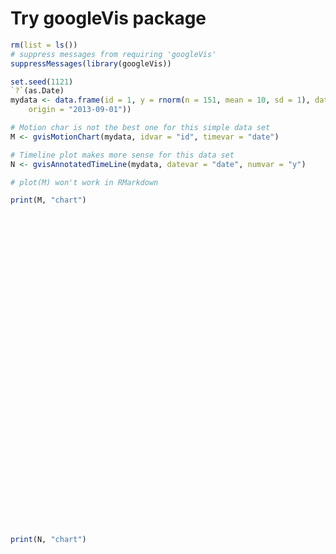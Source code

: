 Try googleVis package
======


```r
rm(list = ls())
# suppress messages from requiring 'googleVis'
suppressMessages(library(googleVis))

set.seed(1121)
`?`(as.Date)
mydata <- data.frame(id = 1, y = rnorm(n = 151, mean = 10, sd = 1), date = as.Date(0:150, 
    origin = "2013-09-01"))

# Motion char is not the best one for this simple data set
M <- gvisMotionChart(mydata, idvar = "id", timevar = "date")

# Timeline plot makes more sense for this data set
N <- gvisAnnotatedTimeLine(mydata, datevar = "date", numvar = "y")
```



```r
# plot(M) won't work in RMarkdown

print(M, "chart")
```

<!-- MotionChart generated in R 3.0.2 by googleVis 0.4.7 package -->
<!-- Sun Feb  9 17:35:06 2014 -->


<!-- jsHeader -->
<script type="text/javascript">
 
// jsData 
function gvisDataMotionChartID122e3432e9c3 () {
var data = new google.visualization.DataTable();
var datajson =
[
 [
 "1",
new Date(2013,8,1),
10.14495831 
],
[
 "1",
new Date(2013,8,2),
10.43832206 
],
[
 "1",
new Date(2013,8,3),
10.15319122 
],
[
 "1",
new Date(2013,8,4),
11.08494257 
],
[
 "1",
new Date(2013,8,5),
11.99954487 
],
[
 "1",
new Date(2013,8,6),
9.188116818 
],
[
 "1",
new Date(2013,8,7),
10.16026796 
],
[
 "1",
new Date(2013,8,8),
10.58589231 
],
[
 "1",
new Date(2013,8,9),
10.36008796 
],
[
 "1",
new Date(2013,8,10),
9.974691602 
],
[
 "1",
new Date(2013,8,11),
10.15088092 
],
[
 "1",
new Date(2013,8,12),
10.11008235 
],
[
 "1",
new Date(2013,8,13),
11.3596812 
],
[
 "1",
new Date(2013,8,14),
9.673005441 
],
[
 "1",
new Date(2013,8,15),
9.283618052 
],
[
 "1",
new Date(2013,8,16),
11.80976904 
],
[
 "1",
new Date(2013,8,17),
10.50840111 
],
[
 "1",
new Date(2013,8,18),
9.47253967 
],
[
 "1",
new Date(2013,8,19),
10.13271882 
],
[
 "1",
new Date(2013,8,20),
9.84405698 
],
[
 "1",
new Date(2013,8,21),
10.06414686 
],
[
 "1",
new Date(2013,8,22),
9.927638318 
],
[
 "1",
new Date(2013,8,23),
10.08806548 
],
[
 "1",
new Date(2013,8,24),
10.29775377 
],
[
 "1",
new Date(2013,8,25),
9.335398702 
],
[
 "1",
new Date(2013,8,26),
8.848974303 
],
[
 "1",
new Date(2013,8,27),
10.4049346 
],
[
 "1",
new Date(2013,8,28),
9.538213117 
],
[
 "1",
new Date(2013,8,29),
9.20813246 
],
[
 "1",
new Date(2013,8,30),
10.08349197 
],
[
 "1",
new Date(2013,9,1),
9.117781028 
],
[
 "1",
new Date(2013,9,2),
8.745312989 
],
[
 "1",
new Date(2013,9,3),
7.969165088 
],
[
 "1",
new Date(2013,9,4),
8.638629472 
],
[
 "1",
new Date(2013,9,5),
9.591923226 
],
[
 "1",
new Date(2013,9,6),
10.8165362 
],
[
 "1",
new Date(2013,9,7),
9.528659141 
],
[
 "1",
new Date(2013,9,8),
11.4256711 
],
[
 "1",
new Date(2013,9,9),
10.18027402 
],
[
 "1",
new Date(2013,9,10),
10.20019809 
],
[
 "1",
new Date(2013,9,11),
8.672061533 
],
[
 "1",
new Date(2013,9,12),
10.85617856 
],
[
 "1",
new Date(2013,9,13),
8.579655714 
],
[
 "1",
new Date(2013,9,14),
10.05129836 
],
[
 "1",
new Date(2013,9,15),
9.242789339 
],
[
 "1",
new Date(2013,9,16),
9.52629637 
],
[
 "1",
new Date(2013,9,17),
8.338891203 
],
[
 "1",
new Date(2013,9,18),
11.07331666 
],
[
 "1",
new Date(2013,9,19),
10.86965765 
],
[
 "1",
new Date(2013,9,20),
9.387672353 
],
[
 "1",
new Date(2013,9,21),
11.57252159 
],
[
 "1",
new Date(2013,9,22),
9.250684608 
],
[
 "1",
new Date(2013,9,23),
10.38140259 
],
[
 "1",
new Date(2013,9,24),
10.20779636 
],
[
 "1",
new Date(2013,9,25),
9.043563747 
],
[
 "1",
new Date(2013,9,26),
10.03431821 
],
[
 "1",
new Date(2013,9,27),
10.180569 
],
[
 "1",
new Date(2013,9,28),
9.415338028 
],
[
 "1",
new Date(2013,9,29),
9.426857227 
],
[
 "1",
new Date(2013,9,30),
8.324115781 
],
[
 "1",
new Date(2013,9,31),
10.88596177 
],
[
 "1",
new Date(2013,10,1),
9.532807101 
],
[
 "1",
new Date(2013,10,2),
8.067058079 
],
[
 "1",
new Date(2013,10,3),
11.33405494 
],
[
 "1",
new Date(2013,10,4),
10.197089 
],
[
 "1",
new Date(2013,10,5),
10.44581546 
],
[
 "1",
new Date(2013,10,6),
10.82544928 
],
[
 "1",
new Date(2013,10,7),
10.50211207 
],
[
 "1",
new Date(2013,10,8),
8.197522733 
],
[
 "1",
new Date(2013,10,9),
10.10253423 
],
[
 "1",
new Date(2013,10,10),
8.2465891 
],
[
 "1",
new Date(2013,10,11),
10.37145068 
],
[
 "1",
new Date(2013,10,12),
9.145584837 
],
[
 "1",
new Date(2013,10,13),
9.50506015 
],
[
 "1",
new Date(2013,10,14),
9.913200058 
],
[
 "1",
new Date(2013,10,15),
10.31814302 
],
[
 "1",
new Date(2013,10,16),
10.08861259 
],
[
 "1",
new Date(2013,10,17),
10.63281623 
],
[
 "1",
new Date(2013,10,18),
9.7788055 
],
[
 "1",
new Date(2013,10,19),
10.52613013 
],
[
 "1",
new Date(2013,10,20),
10.01727437 
],
[
 "1",
new Date(2013,10,21),
8.973297658 
],
[
 "1",
new Date(2013,10,22),
10.91580156 
],
[
 "1",
new Date(2013,10,23),
10.05398771 
],
[
 "1",
new Date(2013,10,24),
11.31290362 
],
[
 "1",
new Date(2013,10,25),
10.28109023 
],
[
 "1",
new Date(2013,10,26),
11.85250812 
],
[
 "1",
new Date(2013,10,27),
9.872551588 
],
[
 "1",
new Date(2013,10,28),
10.33489774 
],
[
 "1",
new Date(2013,10,29),
9.407270941 
],
[
 "1",
new Date(2013,10,30),
11.93241747 
],
[
 "1",
new Date(2013,11,1),
10.22369106 
],
[
 "1",
new Date(2013,11,2),
8.392496699 
],
[
 "1",
new Date(2013,11,3),
9.425549443 
],
[
 "1",
new Date(2013,11,4),
9.711309299 
],
[
 "1",
new Date(2013,11,5),
11.48224372 
],
[
 "1",
new Date(2013,11,6),
7.950853378 
],
[
 "1",
new Date(2013,11,7),
9.860797457 
],
[
 "1",
new Date(2013,11,8),
9.966450142 
],
[
 "1",
new Date(2013,11,9),
9.462545303 
],
[
 "1",
new Date(2013,11,10),
11.76569565 
],
[
 "1",
new Date(2013,11,11),
11.29719549 
],
[
 "1",
new Date(2013,11,12),
10.21173469 
],
[
 "1",
new Date(2013,11,13),
10.1864651 
],
[
 "1",
new Date(2013,11,14),
9.996935625 
],
[
 "1",
new Date(2013,11,15),
10.62193562 
],
[
 "1",
new Date(2013,11,16),
12.13139143 
],
[
 "1",
new Date(2013,11,17),
7.803289202 
],
[
 "1",
new Date(2013,11,18),
9.771315335 
],
[
 "1",
new Date(2013,11,19),
10.70243318 
],
[
 "1",
new Date(2013,11,20),
10.52151926 
],
[
 "1",
new Date(2013,11,21),
10.75916732 
],
[
 "1",
new Date(2013,11,22),
11.3044121 
],
[
 "1",
new Date(2013,11,23),
11.34076806 
],
[
 "1",
new Date(2013,11,24),
10.85600346 
],
[
 "1",
new Date(2013,11,25),
13.28991177 
],
[
 "1",
new Date(2013,11,26),
10.69737309 
],
[
 "1",
new Date(2013,11,27),
9.567814247 
],
[
 "1",
new Date(2013,11,28),
9.368000531 
],
[
 "1",
new Date(2013,11,29),
10.54813151 
],
[
 "1",
new Date(2013,11,30),
10.83600796 
],
[
 "1",
new Date(2013,11,31),
10.65101215 
],
[
 "1",
new Date(2014,0,1),
9.156652401 
],
[
 "1",
new Date(2014,0,2),
9.382151064 
],
[
 "1",
new Date(2014,0,3),
9.783109416 
],
[
 "1",
new Date(2014,0,4),
8.84749358 
],
[
 "1",
new Date(2014,0,5),
8.663276213 
],
[
 "1",
new Date(2014,0,6),
9.097701802 
],
[
 "1",
new Date(2014,0,7),
10.20017893 
],
[
 "1",
new Date(2014,0,8),
9.261204795 
],
[
 "1",
new Date(2014,0,9),
9.403463449 
],
[
 "1",
new Date(2014,0,10),
10.13670434 
],
[
 "1",
new Date(2014,0,11),
10.19366165 
],
[
 "1",
new Date(2014,0,12),
9.931675859 
],
[
 "1",
new Date(2014,0,13),
10.1316871 
],
[
 "1",
new Date(2014,0,14),
10.48022865 
],
[
 "1",
new Date(2014,0,15),
10.29127993 
],
[
 "1",
new Date(2014,0,16),
8.96733274 
],
[
 "1",
new Date(2014,0,17),
10.75679918 
],
[
 "1",
new Date(2014,0,18),
10.93731806 
],
[
 "1",
new Date(2014,0,19),
10.08015498 
],
[
 "1",
new Date(2014,0,20),
8.890322046 
],
[
 "1",
new Date(2014,0,21),
9.385413815 
],
[
 "1",
new Date(2014,0,22),
10.49027849 
],
[
 "1",
new Date(2014,0,23),
9.615276667 
],
[
 "1",
new Date(2014,0,24),
10.00830955 
],
[
 "1",
new Date(2014,0,25),
11.79599444 
],
[
 "1",
new Date(2014,0,26),
8.813906226 
],
[
 "1",
new Date(2014,0,27),
10.27017713 
],
[
 "1",
new Date(2014,0,28),
8.302785923 
],
[
 "1",
new Date(2014,0,29),
9.190138019 
] 
];
data.addColumn('string','id');
data.addColumn('date','date');
data.addColumn('number','y');
data.addRows(datajson);
return(data);
}
 
// jsDrawChart
function drawChartMotionChartID122e3432e9c3() {
var data = gvisDataMotionChartID122e3432e9c3();
var options = {};
options["width"] =    600;
options["height"] =    500;

    var chart = new google.visualization.MotionChart(
    document.getElementById('MotionChartID122e3432e9c3')
    );
    chart.draw(data,options);
    

}
  
 
// jsDisplayChart
(function() {
var pkgs = window.__gvisPackages = window.__gvisPackages || [];
var callbacks = window.__gvisCallbacks = window.__gvisCallbacks || [];
var chartid = "motionchart";
  
// Manually see if chartid is in pkgs (not all browsers support Array.indexOf)
var i, newPackage = true;
for (i = 0; newPackage && i < pkgs.length; i++) {
if (pkgs[i] === chartid)
newPackage = false;
}
if (newPackage)
  pkgs.push(chartid);
  
// Add the drawChart function to the global list of callbacks
callbacks.push(drawChartMotionChartID122e3432e9c3);
})();
function displayChartMotionChartID122e3432e9c3() {
  var pkgs = window.__gvisPackages = window.__gvisPackages || [];
  var callbacks = window.__gvisCallbacks = window.__gvisCallbacks || [];
  window.clearTimeout(window.__gvisLoad);
  // The timeout is set to 100 because otherwise the container div we are
  // targeting might not be part of the document yet
  window.__gvisLoad = setTimeout(function() {
  var pkgCount = pkgs.length;
  google.load("visualization", "1", { packages:pkgs, callback: function() {
  if (pkgCount != pkgs.length) {
  // Race condition where another setTimeout call snuck in after us; if
  // that call added a package, we must not shift its callback
  return;
}
while (callbacks.length > 0)
callbacks.shift()();
} });
}, 100);
}
 
// jsFooter
</script>
 
<!-- jsChart -->  
<script type="text/javascript" src="https://www.google.com/jsapi?callback=displayChartMotionChartID122e3432e9c3"></script>
 
<!-- divChart -->
  
<div id="MotionChartID122e3432e9c3"
  style="width: 600px; height: 500px;">
</div>

```r
print(N, "chart")
```

<!-- AnnotatedTimeLine generated in R 3.0.2 by googleVis 0.4.7 package -->
<!-- Sun Feb  9 17:35:06 2014 -->


<!-- jsHeader -->
<script type="text/javascript">
 
// jsData 
function gvisDataAnnotatedTimeLineID122e7a911bfa () {
var data = new google.visualization.DataTable();
var datajson =
[
 [
 new Date(2013,8,1),
10.14495831 
],
[
 new Date(2013,8,2),
10.43832206 
],
[
 new Date(2013,8,3),
10.15319122 
],
[
 new Date(2013,8,4),
11.08494257 
],
[
 new Date(2013,8,5),
11.99954487 
],
[
 new Date(2013,8,6),
9.188116818 
],
[
 new Date(2013,8,7),
10.16026796 
],
[
 new Date(2013,8,8),
10.58589231 
],
[
 new Date(2013,8,9),
10.36008796 
],
[
 new Date(2013,8,10),
9.974691602 
],
[
 new Date(2013,8,11),
10.15088092 
],
[
 new Date(2013,8,12),
10.11008235 
],
[
 new Date(2013,8,13),
11.3596812 
],
[
 new Date(2013,8,14),
9.673005441 
],
[
 new Date(2013,8,15),
9.283618052 
],
[
 new Date(2013,8,16),
11.80976904 
],
[
 new Date(2013,8,17),
10.50840111 
],
[
 new Date(2013,8,18),
9.47253967 
],
[
 new Date(2013,8,19),
10.13271882 
],
[
 new Date(2013,8,20),
9.84405698 
],
[
 new Date(2013,8,21),
10.06414686 
],
[
 new Date(2013,8,22),
9.927638318 
],
[
 new Date(2013,8,23),
10.08806548 
],
[
 new Date(2013,8,24),
10.29775377 
],
[
 new Date(2013,8,25),
9.335398702 
],
[
 new Date(2013,8,26),
8.848974303 
],
[
 new Date(2013,8,27),
10.4049346 
],
[
 new Date(2013,8,28),
9.538213117 
],
[
 new Date(2013,8,29),
9.20813246 
],
[
 new Date(2013,8,30),
10.08349197 
],
[
 new Date(2013,9,1),
9.117781028 
],
[
 new Date(2013,9,2),
8.745312989 
],
[
 new Date(2013,9,3),
7.969165088 
],
[
 new Date(2013,9,4),
8.638629472 
],
[
 new Date(2013,9,5),
9.591923226 
],
[
 new Date(2013,9,6),
10.8165362 
],
[
 new Date(2013,9,7),
9.528659141 
],
[
 new Date(2013,9,8),
11.4256711 
],
[
 new Date(2013,9,9),
10.18027402 
],
[
 new Date(2013,9,10),
10.20019809 
],
[
 new Date(2013,9,11),
8.672061533 
],
[
 new Date(2013,9,12),
10.85617856 
],
[
 new Date(2013,9,13),
8.579655714 
],
[
 new Date(2013,9,14),
10.05129836 
],
[
 new Date(2013,9,15),
9.242789339 
],
[
 new Date(2013,9,16),
9.52629637 
],
[
 new Date(2013,9,17),
8.338891203 
],
[
 new Date(2013,9,18),
11.07331666 
],
[
 new Date(2013,9,19),
10.86965765 
],
[
 new Date(2013,9,20),
9.387672353 
],
[
 new Date(2013,9,21),
11.57252159 
],
[
 new Date(2013,9,22),
9.250684608 
],
[
 new Date(2013,9,23),
10.38140259 
],
[
 new Date(2013,9,24),
10.20779636 
],
[
 new Date(2013,9,25),
9.043563747 
],
[
 new Date(2013,9,26),
10.03431821 
],
[
 new Date(2013,9,27),
10.180569 
],
[
 new Date(2013,9,28),
9.415338028 
],
[
 new Date(2013,9,29),
9.426857227 
],
[
 new Date(2013,9,30),
8.324115781 
],
[
 new Date(2013,9,31),
10.88596177 
],
[
 new Date(2013,10,1),
9.532807101 
],
[
 new Date(2013,10,2),
8.067058079 
],
[
 new Date(2013,10,3),
11.33405494 
],
[
 new Date(2013,10,4),
10.197089 
],
[
 new Date(2013,10,5),
10.44581546 
],
[
 new Date(2013,10,6),
10.82544928 
],
[
 new Date(2013,10,7),
10.50211207 
],
[
 new Date(2013,10,8),
8.197522733 
],
[
 new Date(2013,10,9),
10.10253423 
],
[
 new Date(2013,10,10),
8.2465891 
],
[
 new Date(2013,10,11),
10.37145068 
],
[
 new Date(2013,10,12),
9.145584837 
],
[
 new Date(2013,10,13),
9.50506015 
],
[
 new Date(2013,10,14),
9.913200058 
],
[
 new Date(2013,10,15),
10.31814302 
],
[
 new Date(2013,10,16),
10.08861259 
],
[
 new Date(2013,10,17),
10.63281623 
],
[
 new Date(2013,10,18),
9.7788055 
],
[
 new Date(2013,10,19),
10.52613013 
],
[
 new Date(2013,10,20),
10.01727437 
],
[
 new Date(2013,10,21),
8.973297658 
],
[
 new Date(2013,10,22),
10.91580156 
],
[
 new Date(2013,10,23),
10.05398771 
],
[
 new Date(2013,10,24),
11.31290362 
],
[
 new Date(2013,10,25),
10.28109023 
],
[
 new Date(2013,10,26),
11.85250812 
],
[
 new Date(2013,10,27),
9.872551588 
],
[
 new Date(2013,10,28),
10.33489774 
],
[
 new Date(2013,10,29),
9.407270941 
],
[
 new Date(2013,10,30),
11.93241747 
],
[
 new Date(2013,11,1),
10.22369106 
],
[
 new Date(2013,11,2),
8.392496699 
],
[
 new Date(2013,11,3),
9.425549443 
],
[
 new Date(2013,11,4),
9.711309299 
],
[
 new Date(2013,11,5),
11.48224372 
],
[
 new Date(2013,11,6),
7.950853378 
],
[
 new Date(2013,11,7),
9.860797457 
],
[
 new Date(2013,11,8),
9.966450142 
],
[
 new Date(2013,11,9),
9.462545303 
],
[
 new Date(2013,11,10),
11.76569565 
],
[
 new Date(2013,11,11),
11.29719549 
],
[
 new Date(2013,11,12),
10.21173469 
],
[
 new Date(2013,11,13),
10.1864651 
],
[
 new Date(2013,11,14),
9.996935625 
],
[
 new Date(2013,11,15),
10.62193562 
],
[
 new Date(2013,11,16),
12.13139143 
],
[
 new Date(2013,11,17),
7.803289202 
],
[
 new Date(2013,11,18),
9.771315335 
],
[
 new Date(2013,11,19),
10.70243318 
],
[
 new Date(2013,11,20),
10.52151926 
],
[
 new Date(2013,11,21),
10.75916732 
],
[
 new Date(2013,11,22),
11.3044121 
],
[
 new Date(2013,11,23),
11.34076806 
],
[
 new Date(2013,11,24),
10.85600346 
],
[
 new Date(2013,11,25),
13.28991177 
],
[
 new Date(2013,11,26),
10.69737309 
],
[
 new Date(2013,11,27),
9.567814247 
],
[
 new Date(2013,11,28),
9.368000531 
],
[
 new Date(2013,11,29),
10.54813151 
],
[
 new Date(2013,11,30),
10.83600796 
],
[
 new Date(2013,11,31),
10.65101215 
],
[
 new Date(2014,0,1),
9.156652401 
],
[
 new Date(2014,0,2),
9.382151064 
],
[
 new Date(2014,0,3),
9.783109416 
],
[
 new Date(2014,0,4),
8.84749358 
],
[
 new Date(2014,0,5),
8.663276213 
],
[
 new Date(2014,0,6),
9.097701802 
],
[
 new Date(2014,0,7),
10.20017893 
],
[
 new Date(2014,0,8),
9.261204795 
],
[
 new Date(2014,0,9),
9.403463449 
],
[
 new Date(2014,0,10),
10.13670434 
],
[
 new Date(2014,0,11),
10.19366165 
],
[
 new Date(2014,0,12),
9.931675859 
],
[
 new Date(2014,0,13),
10.1316871 
],
[
 new Date(2014,0,14),
10.48022865 
],
[
 new Date(2014,0,15),
10.29127993 
],
[
 new Date(2014,0,16),
8.96733274 
],
[
 new Date(2014,0,17),
10.75679918 
],
[
 new Date(2014,0,18),
10.93731806 
],
[
 new Date(2014,0,19),
10.08015498 
],
[
 new Date(2014,0,20),
8.890322046 
],
[
 new Date(2014,0,21),
9.385413815 
],
[
 new Date(2014,0,22),
10.49027849 
],
[
 new Date(2014,0,23),
9.615276667 
],
[
 new Date(2014,0,24),
10.00830955 
],
[
 new Date(2014,0,25),
11.79599444 
],
[
 new Date(2014,0,26),
8.813906226 
],
[
 new Date(2014,0,27),
10.27017713 
],
[
 new Date(2014,0,28),
8.302785923 
],
[
 new Date(2014,0,29),
9.190138019 
] 
];
data.addColumn('date','date');
data.addColumn('number','y');
data.addRows(datajson);
return(data);
}
 
// jsDrawChart
function drawChartAnnotatedTimeLineID122e7a911bfa() {
var data = gvisDataAnnotatedTimeLineID122e7a911bfa();
var options = {};
options["width"] =    600;
options["height"] =    300;

    var chart = new google.visualization.AnnotatedTimeLine(
    document.getElementById('AnnotatedTimeLineID122e7a911bfa')
    );
    chart.draw(data,options);
    

}
  
 
// jsDisplayChart
(function() {
var pkgs = window.__gvisPackages = window.__gvisPackages || [];
var callbacks = window.__gvisCallbacks = window.__gvisCallbacks || [];
var chartid = "annotatedtimeline";
  
// Manually see if chartid is in pkgs (not all browsers support Array.indexOf)
var i, newPackage = true;
for (i = 0; newPackage && i < pkgs.length; i++) {
if (pkgs[i] === chartid)
newPackage = false;
}
if (newPackage)
  pkgs.push(chartid);
  
// Add the drawChart function to the global list of callbacks
callbacks.push(drawChartAnnotatedTimeLineID122e7a911bfa);
})();
function displayChartAnnotatedTimeLineID122e7a911bfa() {
  var pkgs = window.__gvisPackages = window.__gvisPackages || [];
  var callbacks = window.__gvisCallbacks = window.__gvisCallbacks || [];
  window.clearTimeout(window.__gvisLoad);
  // The timeout is set to 100 because otherwise the container div we are
  // targeting might not be part of the document yet
  window.__gvisLoad = setTimeout(function() {
  var pkgCount = pkgs.length;
  google.load("visualization", "1", { packages:pkgs, callback: function() {
  if (pkgCount != pkgs.length) {
  // Race condition where another setTimeout call snuck in after us; if
  // that call added a package, we must not shift its callback
  return;
}
while (callbacks.length > 0)
callbacks.shift()();
} });
}, 100);
}
 
// jsFooter
</script>
 
<!-- jsChart -->  
<script type="text/javascript" src="https://www.google.com/jsapi?callback=displayChartAnnotatedTimeLineID122e7a911bfa"></script>
 
<!-- divChart -->
  
<div id="AnnotatedTimeLineID122e7a911bfa"
  style="width: 600px; height: 300px;">
</div>

